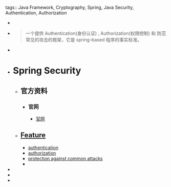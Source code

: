 tags:: Java Framework, Cryptography, Spring, Java Security, Authentication, Authorization

-
- > 一个提供 Authentication(身份认证) , Authorization(权限控制) 和 防范常见的攻击的框架，它是 spring-based  程序的事实标准。
-
- # Spring Security
	- ## 官方资料
		- ### 官网
			- [官网](https://docs.spring.io/spring-security/reference/index.html)
	- ## [Feature](https://docs.spring.io/spring-security/reference/features/index.html)
		- [authentication](https://docs.spring.io/spring-security/reference/features/authentication/index.html)
		- [authorization](https://docs.spring.io/spring-security/reference/features/authorization/index.html)
		- [protection against common attacks](https://docs.spring.io/spring-security/reference/features/exploits/index.html)
		-
-
-
-